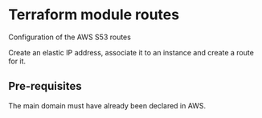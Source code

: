 # Terraform module routes

Configuration of the AWS S53 routes

Create an elastic IP address, associate it to an instance
and create a route for it.

## Pre-requisites

The main domain must have already been declared in AWS.
